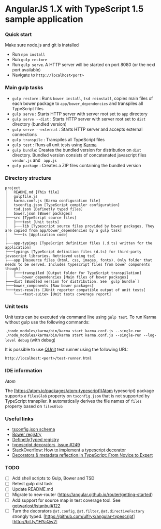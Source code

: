 # AngularJS 1.X with TypeScript 1.5 sample application

### Quick start

Make sure node.js and git is installed

* Run `npm install`
* Run `gulp restore`
* Run `gulp serve`. A HTTP server will be started on port 8080 (or the next port available)
* Navigate to `http://localhost<port>`

### Main gulp tasks

* `gulp restore` : Runs `bower install`, `tsd reinstall`, copies main files of each bower package to `app/bower_dependencies` and transpiles all TypeScript files
* `gulp serve` : Starts HTTP server with server root set to `app` directory
* `gulp serve --dist` : Starts HTTP server with server root set to `dist` directory (bundled version)
* `gulp serve --external` : Starts HTTP server and accepts external connections
* `gulp transpile` : Transpiles all TypeScript files
* `gulp test` : Runs all unit tests using [Karma](http://karma-runner.github.io)
* `gulp bundle`: Creates the bundled version for distribution on `dist` directory. Bundled version consists of concatenated javascript files `vendor.js` and ` app.js`
* `gulp package` : Creates a ZIP files containing the bundled version

### Directory structure

```
project
│   README.md [This file]
│   gulpfile.js
│   karma.conf.js [Karma configuration file]
│   tsconfig.json [TypeScript compiler configuration]
│   tsd.json [Definetly typed files]
│   bower.json [Bower packages]
├───src [TypeScript source files]
│   ├───test [Unit tests]
│   ├───lib [Typescript source files provided by bower packages. They are copied from app/bower_dependencies by a gulp task]
│   └───ts [Application code]
|
├───app-typings [TypeScript definition files (.d.ts) written for the application]
├───typings [TypeScript definition files (d.ts) for third-party javascript libraries. Retrieved using tsd]
├───app [Resource files (html, css, images, fonts). Only folder that needs to be served. Includes typescript files from bower components though]
│   ├───transpiled [Output folder for TypeScript transpilation]
│   └───bower_dependencies [Main files of bower packages]
├───dist [Bundled version for distribution. See `gulp bundle`]
├───bower_components [Raw bower packages]
└───test-results [JUnit reporter compatible output of unit tests]
    └───<test-suite> [Unit tests coverage report]
```

### Unit tests

Unit tests can be executed via command line using `gulp test`. To run Karma without gulp use the following commands:

`./node_modules/karma/bin/karma start karma.conf.js --single-run`
`./node_modules/karma/bin/karma start karma.conf.js --single-run --log-level debug` (with debug)

It is possible to use [QUnit](https://qunitjs.com/) test runner using the following URL:

`http://localhost:<port>/test-runner.html`

### IDE information

*Atom*

The [https://atom.io/packages/atom-typescript](Atom typescript) package supports a `filesGlob` property on `tsconfig.json` that is not supported by TypeScript transpiler. It automatically derives the file names of `files` property based on `filesGlob`

### Useful links

* [tsconfig.json schema](http://json.schemastore.org/tsconfig)
* [Bower registry](http://bower.io/search/)
* [DefinetlyTyped registry](http://definitelytyped.org/tsd/)
* [typescript decorators, issue #249](https://github.com/Microsoft/TypeScript/issues/2249)
* [StackOverflow: How to implement a typescript decorator](http://stackoverflow.com/questions/29775830/how-to-implement-a-typescript-decorator)
* [Decorators & metadata reflection in TypeScript: From Novice to Expert](http://blog.wolksoftware.com/decorators-reflection-javascript-typescript)


### TODO

- [ ] Add shell scripts to Gulp, Bower and TSD
- [ ] Retest gulp dist task
- [ ] Update README.md
- [ ] Migrate to new-router (https://angular.github.io/router/getting-started)
- [ ] Add support for source map in test coverage tool. See [gotwarlost/istanbul#122](https://github.com/gotwarlost/istanbul/issues/212)
- [ ] Turn the decorators `@at.config`, `@at.filter`, `@at.directiveFactory` strongly typed. [https://github.com/ulfryk/angular-typescript] [http://bit.ly/1HYaQw2]

